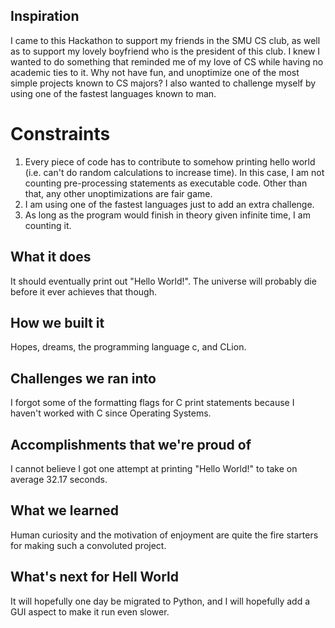 ## Inspiration
I came to this Hackathon to support my friends in the SMU CS club, as well as to support my lovely boyfriend who is the president of this club. I knew I wanted to do something that reminded me of my love of CS while having no academic ties to it. Why not have fun, and unoptimize one of the most simple projects known to CS majors? I also wanted to challenge myself by using one of the fastest languages known to man.

# Constraints
1. Every piece of code has to contribute to somehow printing hello world (i.e. can't do random calculations to increase time). In this case, I am not counting pre-processing statements as executable code. Other than that, any other unoptimizations are fair game.
2. I am using one of the fastest languages just to add an extra challenge. 
3. As long as the program would finish in theory given infinite time, I am counting it. 

## What it does
It should eventually print out "Hello World!". The universe will probably die before it ever achieves that though. 

## How we built it
Hopes, dreams, the programming language c, and CLion.

## Challenges we ran into
I forgot some of the formatting flags for C print statements because I haven't worked with C since Operating Systems.

## Accomplishments that we're proud of
I cannot believe I got one attempt at printing "Hello World!" to take on average 32.17 seconds. 

## What we learned
Human curiosity and the motivation of enjoyment are quite the fire starters for making such a convoluted project. 

## What's next for Hell World
It will hopefully one day be migrated to Python, and I will hopefully add a GUI aspect to make it run even slower. 
